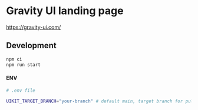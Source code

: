# Gravity UI landing page

https://gravity-ui.com/

## Development

```bash
npm ci
npm run start
```

#### ENV

```bash
# .env file

UIKIT_TARGET_BRANCH="your-branch" # default main, target branch for pulling documentation

```
